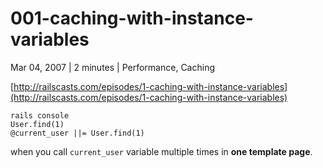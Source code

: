# 001-caching-with-instance-variables
Mar 04, 2007 | 2 minutes | Performance, Caching

[http://railscasts.com/episodes/1-caching-with-instance-variables](http://railscasts.com/episodes/1-caching-with-instance-variables)

```
rails console
User.find(1)
@current_user ||= User.find(1)
```

when you call `current_user` variable multiple times in **one template page**.
